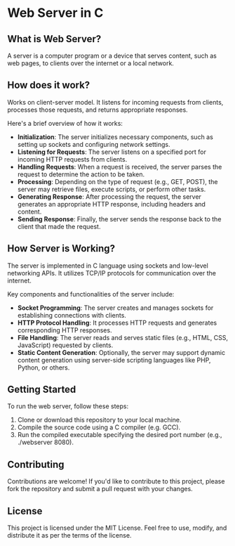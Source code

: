 # Web Server in C

## What is Web Server?
A server is a computer program or a device that serves content, such as web pages, to clients over the internet or a local network.

## How does it work?
Works on client-server model. It listens for incoming requests from clients, processes those requests, and returns appropriate responses.

Here's a brief overview of how it works:
- **Initialization**: The server initializes necessary components, such as setting up sockets and configuring network settings.
- **Listening for Requests**: The server listens on a specified port for incoming HTTP requests from clients.
- **Handling Requests**: When a request is received, the server parses the request to determine the action to be taken.
- **Processing**: Depending on the type of request (e.g., GET, POST), the server may retrieve files, execute scripts, or perform other tasks.
- **Generating Response**: After processing the request, the server generates an appropriate HTTP response, including headers and content.
- **Sending Response**: Finally, the server sends the response back to the client that made the request.

## How Server is Working?
The server is implemented in C language using sockets and low-level networking APIs. It utilizes TCP/IP protocols for communication over the internet.

Key components and functionalities of the server include:
- **Socket Programming**: The server creates and manages sockets for establishing connections with clients.
- **HTTP Protocol Handling**: It processes HTTP requests and generates corresponding HTTP responses.
- **File Handling**: The server reads and serves static files (e.g., HTML, CSS, JavaScript) requested by clients.
- **Static Content Generation**: Optionally, the server may support dynamic content generation using server-side scripting languages like PHP, Python, or others.

## Getting Started
To run the web server, follow these steps:
1. Clone or download this repository to your local machine.
2. Compile the source code using a C compiler (e.g. GCC).
3. Run the compiled executable specifying the desired port number (e.g., ./webserver 8080).

## Contributing
Contributions are welcome! If you'd like to contribute to this project, please fork the repository and submit a pull request with your changes.

## License
This project is licensed under the MIT License. Feel free to use, modify, and distribute it as per the terms of the license.
